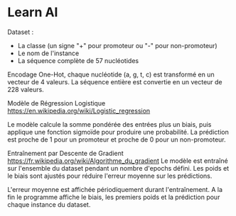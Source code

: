 # Learn AI

Dataset :

- La classe (un signe "+" pour promoteur ou "-" pour non-promoteur)
- Le nom de l'instance
- La séquence complète de 57 nucléotides

Encodage One-Hot, chaque nucléotide (a, g, t, c) est transformé en un vecteur de 4 valeurs. La séquence entière est convertie en un vecteur de 228 valeurs.

Modèle de Régression Logistique https://en.wikipedia.org/wiki/Logistic_regression

Le modèle calcule la somme pondérée des entrées plus un biais, puis applique une fonction sigmoïde pour produire une probabilité. La prédiction est proche de 1 pour un promoteur et proche de 0 pour un non-promoteur.

Entraînement par Descente de Gradient https://fr.wikipedia.org/wiki/Algorithme_du_gradient
Le modèle est entraîné sur l'ensemble du dataset pendant un nombre d'epochs défini. Les poids et le biais sont ajustés pour réduire l'erreur moyenne sur les prédictions.

L'erreur moyenne est affichée périodiquement durant l'entraînement. A la fin le programme affiche le biais, les premiers poids et la prédiction pour chaque instance du dataset.
